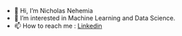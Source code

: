 - 👋 Hi, I’m Nicholas Nehemia
- 👀 I’m interested in Machine Learning and Data Science.
- 📫 How to reach me : 
[Linkedin](https://www.linkedin.com/in/nicholas-nehemia-85a280143/)

